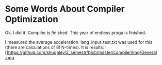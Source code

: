 # Some Words About Compiler Optimization

Ok. I did it. Compiler is finished. This year of endless proga is finished. 

I measured the average acceleration. lang_input_test.txt was used for this (there are calculations of 8! N-times).
It is results:
![]https://github.com/shugaley/2_semestr/blob/master/compiler/img/General.png


